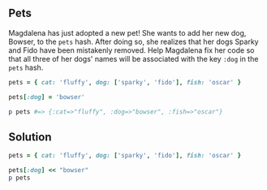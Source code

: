 ## Pets
Magdalena has just adopted a new pet! She wants to add her new dog, Bowser, to the `pets` hash. After doing so, she realizes that her dogs Sparky and Fido have been mistakenly removed. Help Magdalena fix her code so that all three of her dogs' names will be associated with the key `:dog` in the `pets` hash.
```ruby
pets = { cat: 'fluffy', dog: ['sparky', 'fido'], fish: 'oscar' }

pets[:dog] = 'bowser'

p pets #=> {:cat=>"fluffy", :dog=>"bowser", :fish=>"oscar"}
```
## Solution
```ruby
pets = { cat: 'fluffy', dog: ['sparky', 'fido'], fish: 'oscar' }

pets[:dog] << "bowser"
p pets
```